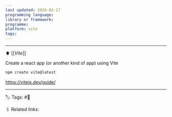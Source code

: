 ```yaml
---
last updated: 2024-02-17
programming language: 
library or framework: 
programme: 
platform: vite
tags:
---
```

---
⬆ [[_Vite_]]

Create a react app (or another kind of app) using Vite
```bash
npm create vite@latest
```

https://vitejs.dev/guide/

---
🏷 Tags: #🌱

🖇 Related links: 


